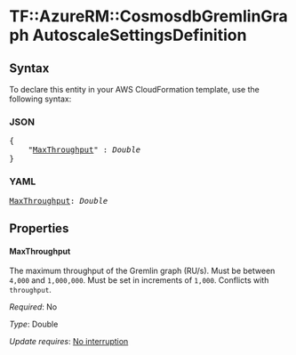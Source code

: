 # TF::AzureRM::CosmosdbGremlinGraph AutoscaleSettingsDefinition

## Syntax

To declare this entity in your AWS CloudFormation template, use the following syntax:

### JSON

<pre>
{
    "<a href="#maxthroughput" title="MaxThroughput">MaxThroughput</a>" : <i>Double</i>
}
</pre>

### YAML

<pre>
<a href="#maxthroughput" title="MaxThroughput">MaxThroughput</a>: <i>Double</i>
</pre>

## Properties

#### MaxThroughput

The maximum throughput of the Gremlin graph (RU/s). Must be between `4,000` and `1,000,000`. Must be set in increments of `1,000`. Conflicts with `throughput`.

_Required_: No

_Type_: Double

_Update requires_: [No interruption](https://docs.aws.amazon.com/AWSCloudFormation/latest/UserGuide/using-cfn-updating-stacks-update-behaviors.html#update-no-interrupt)

